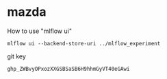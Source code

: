 # mazda

How to use "mlflow ui"
```
mlflow ui --backend-store-uri ../mlflow_experiment
```

git key
```
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
```
